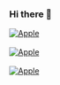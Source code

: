 ### Hi there 👋
[![Apple](https://img.shields.io/badge/sololearn-David-1DA1F2?style=for-the-badge&logo=white&labelColor=6a796a)](https://www.sololearn.com/profile/21082571)</br></br>
[![Apple](https://img.shields.io/badge/replit-1DA1F2?style=for-the-badge&logo=white&labelColor=125212)](https://www.replit.com/@DavidRodrigue53)  </br></br>
[![Apple](https://img.shields.io/badge/Stackoverflow-1DA1F2?style=for-the-badge&logo=white&labelColor=125212)](https://stackoverflow.com/users/15654108/david-rodriguez)</br></br>

<!--
**DavidRodriguez-27/DavidRodriguez-27** is a ✨ _special_ ✨ repository because its `README.md` (this file) appears on your GitHub profile.

Here are some ideas to get you started:

- 🔭 I’m currently working on ...
- 🌱 I’m currently learning ...
- 👯 I’m looking to collaborate on ...
- 🤔 I’m looking for help with ...
- 💬 Ask me about ...
- 📫 How to reach me: ...
- 😄 Pronouns: ...
- ⚡ Fun fact: ...
-->
